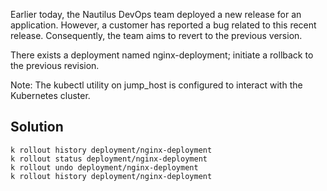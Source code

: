 Earlier today, the Nautilus DevOps team deployed a new release for an application. However, a customer has reported a bug related to this recent release. Consequently, the team aims to revert to the previous version.


There exists a deployment named nginx-deployment; initiate a rollback to the previous revision.

Note: The kubectl utility on jump_host is configured to interact with the Kubernetes cluster.

## Solution

```
k rollout history deployment/nginx-deployment
k rollout status deployment/nginx-deployment
k rollout undo deployment/nginx-deployment
k rollout history deployment/nginx-deployment
```
